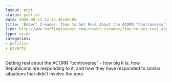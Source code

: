 ```yaml
---
layout: post
status: publish
date: 2009-09-21 12:45:45+00:00
title: 'Robert Creamer: Time to Get Real About the ACORN "Controversy"--and Republican Double Standards'
link: http://www.huffingtonpost.com/robert-creamer/time-to-get-real-about-th_b_292923.html
type: aside
categories:
- politics
- poverty
---
```


Getting real about the ACORN “controversy” - how big it is, how Republicans are responding to it, and how they have responded to similar situations that didn’t involve the poor.

